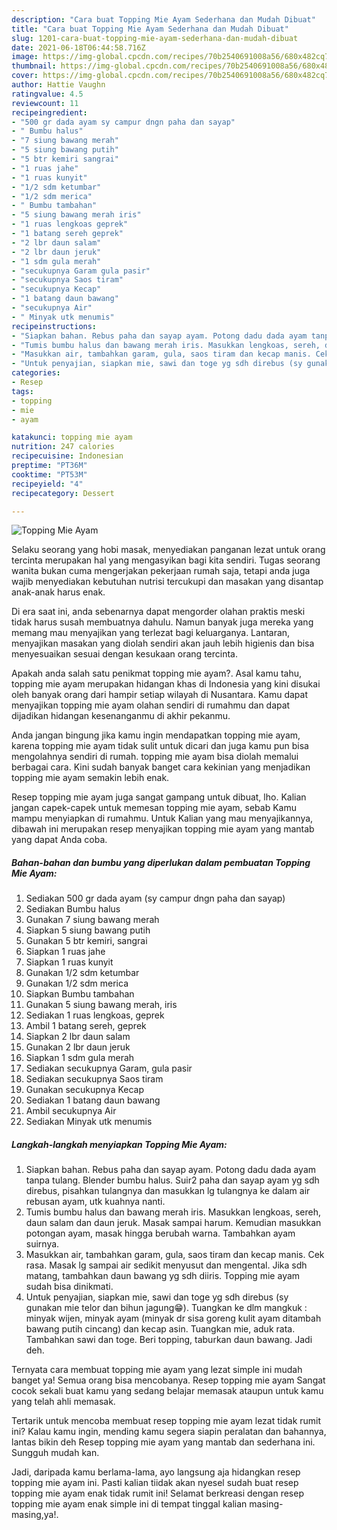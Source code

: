 ```yaml
---
description: "Cara buat Topping Mie Ayam Sederhana dan Mudah Dibuat"
title: "Cara buat Topping Mie Ayam Sederhana dan Mudah Dibuat"
slug: 1201-cara-buat-topping-mie-ayam-sederhana-dan-mudah-dibuat
date: 2021-06-18T06:44:58.716Z
image: https://img-global.cpcdn.com/recipes/70b2540691008a56/680x482cq70/topping-mie-ayam-foto-resep-utama.jpg
thumbnail: https://img-global.cpcdn.com/recipes/70b2540691008a56/680x482cq70/topping-mie-ayam-foto-resep-utama.jpg
cover: https://img-global.cpcdn.com/recipes/70b2540691008a56/680x482cq70/topping-mie-ayam-foto-resep-utama.jpg
author: Hattie Vaughn
ratingvalue: 4.5
reviewcount: 11
recipeingredient:
- "500 gr dada ayam sy campur dngn paha dan sayap"
- " Bumbu halus"
- "7 siung bawang merah"
- "5 siung bawang putih"
- "5 btr kemiri sangrai"
- "1 ruas jahe"
- "1 ruas kunyit"
- "1/2 sdm ketumbar"
- "1/2 sdm merica"
- " Bumbu tambahan"
- "5 siung bawang merah iris"
- "1 ruas lengkoas geprek"
- "1 batang sereh geprek"
- "2 lbr daun salam"
- "2 lbr daun jeruk"
- "1 sdm gula merah"
- "secukupnya Garam gula pasir"
- "secukupnya Saos tiram"
- "secukupnya Kecap"
- "1 batang daun bawang"
- "secukupnya Air"
- " Minyak utk menumis"
recipeinstructions:
- "Siapkan bahan. Rebus paha dan sayap ayam. Potong dadu dada ayam tanpa tulang. Blender bumbu halus. Suir2 paha dan sayap ayam yg sdh direbus, pisahkan tulangnya dan masukkan lg tulangnya ke dalam air rebusan ayam, utk kuahnya nanti."
- "Tumis bumbu halus dan bawang merah iris. Masukkan lengkoas, sereh, daun salam dan daun jeruk. Masak sampai harum. Kemudian masukkan potongan ayam, masak hingga berubah warna. Tambahkan ayam suirnya."
- "Masukkan air, tambahkan garam, gula, saos tiram dan kecap manis. Cek rasa. Masak lg sampai air sedikit menyusut dan mengental. Jika sdh matang, tambahkan daun bawang yg sdh diiris. Topping mie ayam sudah bisa dinikmati."
- "Untuk penyajian, siapkan mie, sawi dan toge yg sdh direbus (sy gunakan mie telor dan bihun jagung😁). Tuangkan ke dlm mangkuk : minyak wijen, minyak ayam (minyak dr sisa goreng kulit ayam ditambah bawang putih cincang) dan kecap asin. Tuangkan mie, aduk rata. Tambahkan sawi dan toge. Beri topping, taburkan daun bawang. Jadi deh."
categories:
- Resep
tags:
- topping
- mie
- ayam

katakunci: topping mie ayam 
nutrition: 247 calories
recipecuisine: Indonesian
preptime: "PT36M"
cooktime: "PT53M"
recipeyield: "4"
recipecategory: Dessert

---
```



![Topping Mie Ayam](https://img-global.cpcdn.com/recipes/70b2540691008a56/680x482cq70/topping-mie-ayam-foto-resep-utama.jpg)

Selaku seorang yang hobi masak, menyediakan panganan lezat untuk orang tercinta merupakan hal yang mengasyikan bagi kita sendiri. Tugas seorang  wanita bukan cuma mengerjakan pekerjaan rumah saja, tetapi anda juga wajib menyediakan kebutuhan nutrisi tercukupi dan masakan yang disantap anak-anak harus enak.

Di era  saat ini, anda sebenarnya dapat mengorder olahan praktis meski tidak harus susah membuatnya dahulu. Namun banyak juga mereka yang memang mau menyajikan yang terlezat bagi keluarganya. Lantaran, menyajikan masakan yang diolah sendiri akan jauh lebih higienis dan bisa menyesuaikan sesuai dengan kesukaan orang tercinta. 



Apakah anda salah satu penikmat topping mie ayam?. Asal kamu tahu, topping mie ayam merupakan hidangan khas di Indonesia yang kini disukai oleh banyak orang dari hampir setiap wilayah di Nusantara. Kamu dapat menyajikan topping mie ayam olahan sendiri di rumahmu dan dapat dijadikan hidangan kesenanganmu di akhir pekanmu.

Anda jangan bingung jika kamu ingin mendapatkan topping mie ayam, karena topping mie ayam tidak sulit untuk dicari dan juga kamu pun bisa mengolahnya sendiri di rumah. topping mie ayam bisa diolah memalui berbagai cara. Kini sudah banyak banget cara kekinian yang menjadikan topping mie ayam semakin lebih enak.

Resep topping mie ayam juga sangat gampang untuk dibuat, lho. Kalian jangan capek-capek untuk memesan topping mie ayam, sebab Kamu mampu menyiapkan di rumahmu. Untuk Kalian yang mau menyajikannya, dibawah ini merupakan resep menyajikan topping mie ayam yang mantab yang dapat Anda coba.

<!--inarticleads1-->

##### Bahan-bahan dan bumbu yang diperlukan dalam pembuatan Topping Mie Ayam:

1. Sediakan 500 gr dada ayam (sy campur dngn paha dan sayap)
1. Sediakan  Bumbu halus
1. Gunakan 7 siung bawang merah
1. Siapkan 5 siung bawang putih
1. Gunakan 5 btr kemiri, sangrai
1. Siapkan 1 ruas jahe
1. Siapkan 1 ruas kunyit
1. Gunakan 1/2 sdm ketumbar
1. Gunakan 1/2 sdm merica
1. Siapkan  Bumbu tambahan
1. Gunakan 5 siung bawang merah, iris
1. Sediakan 1 ruas lengkoas, geprek
1. Ambil 1 batang sereh, geprek
1. Siapkan 2 lbr daun salam
1. Gunakan 2 lbr daun jeruk
1. Siapkan 1 sdm gula merah
1. Sediakan secukupnya Garam, gula pasir
1. Sediakan secukupnya Saos tiram
1. Gunakan secukupnya Kecap
1. Sediakan 1 batang daun bawang
1. Ambil secukupnya Air
1. Sediakan  Minyak utk menumis




<!--inarticleads2-->

##### Langkah-langkah menyiapkan Topping Mie Ayam:

1. Siapkan bahan. Rebus paha dan sayap ayam. Potong dadu dada ayam tanpa tulang. Blender bumbu halus. Suir2 paha dan sayap ayam yg sdh direbus, pisahkan tulangnya dan masukkan lg tulangnya ke dalam air rebusan ayam, utk kuahnya nanti.
1. Tumis bumbu halus dan bawang merah iris. Masukkan lengkoas, sereh, daun salam dan daun jeruk. Masak sampai harum. Kemudian masukkan potongan ayam, masak hingga berubah warna. Tambahkan ayam suirnya.
1. Masukkan air, tambahkan garam, gula, saos tiram dan kecap manis. Cek rasa. Masak lg sampai air sedikit menyusut dan mengental. Jika sdh matang, tambahkan daun bawang yg sdh diiris. Topping mie ayam sudah bisa dinikmati.
1. Untuk penyajian, siapkan mie, sawi dan toge yg sdh direbus (sy gunakan mie telor dan bihun jagung😁). Tuangkan ke dlm mangkuk : minyak wijen, minyak ayam (minyak dr sisa goreng kulit ayam ditambah bawang putih cincang) dan kecap asin. Tuangkan mie, aduk rata. Tambahkan sawi dan toge. Beri topping, taburkan daun bawang. Jadi deh.




Ternyata cara membuat topping mie ayam yang lezat simple ini mudah banget ya! Semua orang bisa mencobanya. Resep topping mie ayam Sangat cocok sekali buat kamu yang sedang belajar memasak ataupun untuk kamu yang telah ahli memasak.

Tertarik untuk mencoba membuat resep topping mie ayam lezat tidak rumit ini? Kalau kamu ingin, mending kamu segera siapin peralatan dan bahannya, lantas bikin deh Resep topping mie ayam yang mantab dan sederhana ini. Sungguh mudah kan. 

Jadi, daripada kamu berlama-lama, ayo langsung aja hidangkan resep topping mie ayam ini. Pasti kalian tiidak akan nyesel sudah buat resep topping mie ayam enak tidak rumit ini! Selamat berkreasi dengan resep topping mie ayam enak simple ini di tempat tinggal kalian masing-masing,ya!.


